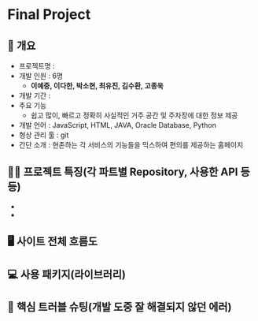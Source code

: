 # Final Project

## 📕 개요

- 프로젝트명 : 
- 개발 인원 : 6명
  - **이예중, 이다한, 박소현, 최유진, 김수환, 고종욱**
- 개발 기간 : 
- 주요 기능
  - 쉽고 많이, 빠르고 정확히 사실적인 거주 공간 및 주차장에 대한 정보 제공 
- 개발 언어 : JavaScript, HTML, JAVA, Oracle Database, Python
- 형상 관리 툴 : git
- 간단 소개 : 현존하는 각 서비스의 기능들을 믹스하여 편의를 제공하는 홈페이지

## ☝🏻 프로젝트 특징(각 파트별 Repository, 사용한 API 등등)

- 

  - 


## 🖥 사이트 전체 흐름도

## 💻 사용 패키지(라이브러리)




## 🚀 핵심 트러블 슈팅(개발 도중 잘 해결되지 않던 에러)
